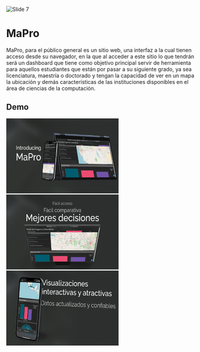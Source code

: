 ![Slide 7](https://github.com/chrisnolanmb/visualizacion/assets/96545952/67d7ed86-b043-405b-9fe0-811e1cdbe818)
# MaPro
MaPro, para el público general es un sitio web, una interfaz a la cual tienen acceso desde su navegador, en la que al acceder a este sitio lo que tendrán será un dashboard que tiene como objetivo principal servir de herramienta para aquellos estudiantes que están por pasar a su siguiente grado, ya sea licenciatura, maestría o doctorado y tengan la capacidad de ver en un mapa la ubicación y demás características de las instituciones disponibles en el área de ciencias de la computación.
## Demo

<!--salto de página -->
<div style="page-break-after: always;"></div>

<img src="assets/slide3.png" alt="Demo" width="300px" height="200px">

<!-- otro salto de página -->
<div style="page-break-after: always;"></div>

<!-- Otra imagen con tamaño ajustado -->
<img src="assets/slide6.png" alt="Demo" width="300px" height="200px">

<!-- otro salto de página -->
<div style="page-break-after: always;"></div>

<!-- Otra imagen con tamaño ajustado -->
<img src="assets/slide7.png" alt="Demo" width="300px" height="200px">

